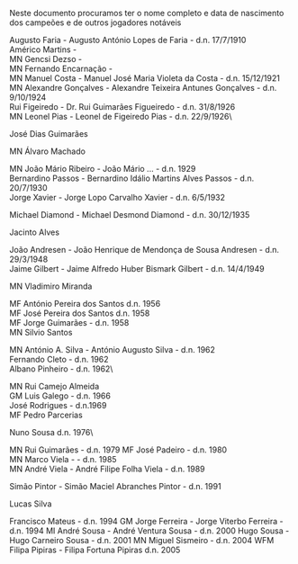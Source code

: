 Neste documento procuramos ter o nome completo e data de nascimento dos campeões e de outros jogadores notáveis


Augusto Faria - Augusto António Lopes de Faria - d.n. 17/7/1910\
Américo Martins - \
MN Gencsi Dezso - \
MN Fernando Encarnação - \
MN Manuel Costa - Manuel José Maria Violeta da Costa - d.n. 15/12/1921\
MN Alexandre Gonçalves - Alexandre Teixeira Antunes Gonçalves - d.n. 9/10/1924\
Rui Figeiredo - Dr. Rui Guimarães Figueiredo - d.n. 31/8/1926\
MN Leonel Pias - Leonel de Figeiredo Pias - d.n. 22/9/1926\

José Dias Guimarães

MN Álvaro Machado

MN João Mário Ribeiro - João Mário ... - d.n. 1929\
Bernardino Passos - Bernardino Idálio Martins Alves Passos - d.n. 20/7/1930\
Jorge Xavier - Jorge Lopo Carvalho Xavier - d.n. 6/5/1932

Michael Diamond - Michael Desmond Diamond - d.n. 30/12/1935

Jacinto Alves

João Andresen - João Henrique de Mendonça de Sousa Andresen - d.n. 29/3/1948\
Jaime Gilbert - Jaime Alfredo Huber Bismark Gilbert - d.n. 14/4/1949

MN Vladimiro Miranda

MF António Pereira dos Santos d.n. 1956\
MF José Pereira dos Santos d.n. 1958\
MF Jorge Guimarães - d.n. 1958\
MN Silvio Santos

MN António A. Silva - António Augusto Silva - d.n. 1962\
Fernando Cleto - d.n. 1962\
Albano Pinheiro - d.n. 1962\




MN Rui Camejo Almeida\
GM Luis Galego - d.n. 1966\
José Rodrigues - d.n.1969\
MF Pedro Parcerias

Nuno Sousa d.n. 1976\

MN Rui Guimarães - d.n. 1979
MF José Padeiro - d.n. 1980\
MN Marco Viela - - d.n. 1985\
MN André Viela - André Filipe Folha Viela - d.n. 1989

Simão Pintor - Simão Maciel Abranches Pintor - d.n. 1991

Lucas Silva

Francisco Mateus - d.n. 1994
GM Jorge Ferreira - Jorge Viterbo Ferreira - d.n. 1994
MI André Sousa - André Ventura Sousa - d.n. 2000
Hugo Sousa - Hugo Carneiro Sousa - d.n. 2001
MN Miguel Sismeiro - d.n. 2004
WFM Filipa Pipiras - Filipa Fortuna Pipiras d.n. 2005


